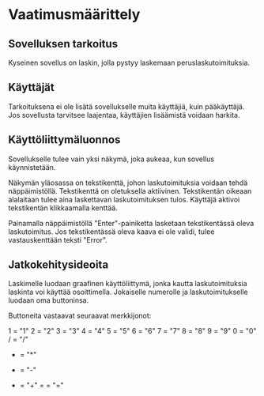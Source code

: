 # Vaatimusmäärittely

## Sovelluksen tarkoitus

Kyseinen sovellus on laskin, jolla pystyy laskemaan peruslaskutoimituksia.

## Käyttäjät

Tarkoituksena ei ole lisätä sovellukselle muita käyttäjiä, kuin pääkäyttäjä. Jos sovellusta tarvitsee laajentaa, käyttäjien lisäämistä voidaan harkita.

## Käyttöliittymäluonnos

Sovellukselle tulee vain yksi näkymä, joka aukeaa, kun sovellus käynnistetään.

Näkymän yläosassa on tekstikenttä, johon laskutoimituksia voidaan tehdä näppäimistöllä. Tekstikenttä on oletuksella aktiivinen. Tekstikentän oikeaan alalaitaan tulee aina laskettavan laskutoimituksen tulos. Käyttäjä aktivoi tekstikentän klikkaamalla kenttää.

Painamalla näppäimistöllä "Enter"-painiketta lasketaan tekstikentässä oleva laskutoimitus. Jos tekstikentässä oleva kaava ei ole validi, tulee vastauskenttään teksti "Error".

## Jatkokehitysideoita

Laskimelle luodaan graafinen käyttöliittymä, jonka kautta laskutoimituksia laskinta voi käyttää osoittimella. Jokaiselle numerolle ja laskutoimitukselle luodaan oma buttoninsa. 

Buttoneita vastaavat seuraavat merkkijonot:

1 = "1"
2 = "2"
3 = "3"
4 = "4"
5 = "5"
6 = "6"
7 = "7"
8 = "8"
9 = "9"
0 = "0"
/ = "/"
* = "*"
- = "-"
+ = "+"
= = "="